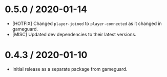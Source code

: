 0.5.0 / 2020-01-14
==================
* [HOTFIX] Changed `player-joined` to `player-connected` as it changed in gameguard.
* [MISC] Updated dev dependencies to their latest versions.

0.4.3 / 2020-01-10
==================
* Initial release as a separate package from gameguard.

